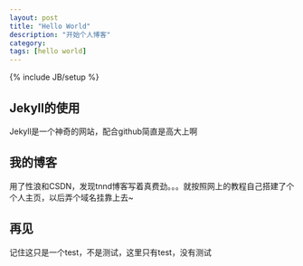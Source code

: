 ```yaml
---
layout: post
title: "Hello World"
description: "开始个人博客"
category: 
tags: [hello world]
---
```

{% include JB/setup %}

## Jekyll的使用

Jekyll是一个神奇的网站，配合github简直是高大上啊

## 我的博客

用了性浪和CSDN，发现tnnd博客写着真费劲。。。就按照网上的教程自己搭建了个个人主页，以后弄个域名挂靠上去~

## 再见

记住这只是一个test，不是测试，这里只有test，没有测试